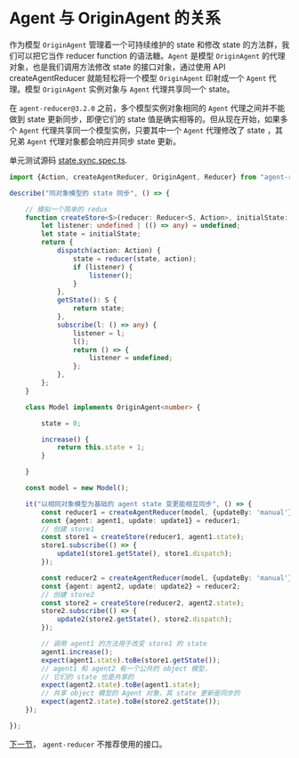 # Agent 与 OriginAgent 的关系

作为模型 `OriginAgent` 管理着一个可持续维护的 state 和修改 state 的方法群，我们可以把它当作 reducer function 的语法糖。`Agent` 是模型 `OriginAgent` 的代理对象，也是我们调用方法修改 state 的接口对象，通过使用 API createAgentReducer 就能轻松将一个模型 `OriginAgent` 印射成一个 `Agent` 代理。模型 `OriginAgent` 实例对象与 `Agent` 代理共享同一个 state。

在 `agent-reducer@3.2.0` 之前，多个模型实例对象相同的 `Agent` 代理之间并不能做到 state 更新同步，即便它们的 state 值是确实相等的。但从现在开始，如果多个 `Agent` 代理共享同一个模型实例，只要其中一个 `Agent` 代理修改了 state ，其兄弟 `Agent` 代理对象都会响应并同步 state 更新。

单元测试源码 [state.sync.spec.ts](https://github.com/filefoxper/agent-reducer/blob/master/test/zh/guides/state.sync.spec.ts).

```typescript
import {Action, createAgentReducer, OriginAgent, Reducer} from "agent-reducer";

describe("同对象模型的 state 同步", () => {

    // 模拟一个简单的 redux
    function createStore<S>(reducer: Reducer<S, Action>, initialState: S) {
        let listener: undefined | (() => any) = undefined;
        let state = initialState;
        return {
            dispatch(action: Action) {
                state = reducer(state, action);
                if (listener) {
                    listener();
                }
            },
            getState(): S {
                return state;
            },
            subscribe(l: () => any) {
                listener = l;
                l();
                return () => {
                    listener = undefined;
                };
            },
        };
    }

    class Model implements OriginAgent<number> {

        state = 0;

        increase() {
            return this.state + 1;
        }

    }

    const model = new Model();

    it("以相同对象模型为基础的 agent state 变更能相互同步", () => {
        const reducer1 = createAgentReducer(model, {updateBy: 'manual'});
        const {agent: agent1, update: update1} = reducer1;
        // 创建 store1
        const store1 = createStore(reducer1, agent1.state);
        store1.subscribe(() => {
            update1(store1.getState(), store1.dispatch);
        });

        const reducer2 = createAgentReducer(model, {updateBy: 'manual'});
        const {agent: agent2, update: update2} = reducer2;
        // 创建 store2
        const store2 = createStore(reducer2, agent2.state);
        store2.subscribe(() => {
            update2(store2.getState(), store2.dispatch);
        });

        // 调用 agent1 的方法用于改变 store1 的 state
        agent1.increase();
        expect(agent1.state).toBe(store1.getState());
        // agent1 和 agent2 有一个公共的 object 模型，
        // 它们的 state 也是共享的
        expect(agent2.state).toBe(agent1.state);
        // 共享 object 模型的 Agent 对象，其 state 更新是同步的
        expect(agent2.state).toBe(store2.getState());
    });

});
```
[下一节](https://github.com/filefoxper/agent-reducer/blob/master/documents/zh/guides/not_recommend.md)， `agent-reducer` 不推荐使用的接口。
